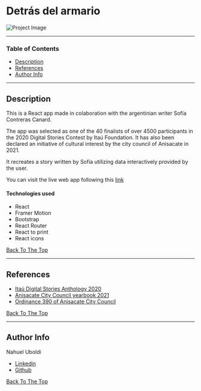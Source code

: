# Detrás del armario

![Project Image](https://sofiacanard.com/recursos/detras-del-armario.png)

---

### Table of Contents

- [Description](#description)
- [References](#references)
- [Author Info](#author-info)

---

## Description

This is a React app made in colaboration with the argentinian writer Sofía Contreras Canard.

The app was selected as one of the 40 finalists of over 4500 participants in the 2020 Digital Stories Contest by Itaú Foundation. It has also been declared an initiative of cultural interest by the city council of Anisacate in 2021.

It recreates a story written by Sofía utilizing data interactively provided by the user.

You can visit the live web app following this [link](https://sofiacanard.com/cuentodigital/)

#### Technologies used

- React
- Framer Motion
- Bootstrap
- React Router
- React to print
- React icons

[Back To The Top](#read-me-template)

---

## References

- [Itaú Digital Stories Anthology 2020](https://antologiasitau.org/cuento-regional/detras-del-armario/)
- [Anisacate City Council yearbook 2021](https://anisacatemunicipio.gob.ar/cerro-el-ano-legislativo-con-una-nutrida-agenda-y-la-aprobacion-de-56-ordenanzas/)
- [Ordinance 390 of Anisacate City Council](https://anisacatemunicipio.gob.ar/download/ordenanza-390-ciudadano-ilustre-nahuel-uboldi/)

[Back To The Top](#read-me-template)

---

## Author Info
Nahuel Uboldi
- [Linkedin](https://www.linkedin.com/in/nahuel-uboldi-15845ba6/)
- [Github](https://github.com/NahuelUboldi)

[Back To The Top](#read-me-template)
